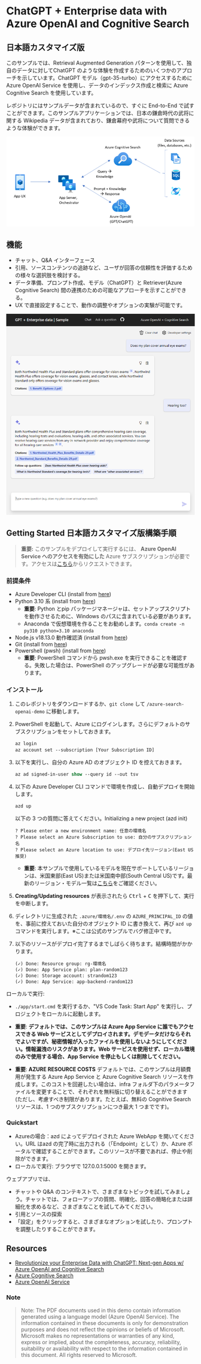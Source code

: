 # ChatGPT + Enterprise data with Azure OpenAI and Cognitive Search
## 日本語カスタマイズ版

このサンプルでは、Retrieval Augmented Generation パターンを使用して、独自のデータに対してChatGPT のような体験を作成するためのいくつかのアプローチを示しています。ChatGPT モデル（gpt-35-turbo）にアクセスするために Azure OpenAI Service を使用し、データのインデックス作成と検索に Azure Cognitive Search を使用しています。

レポジトリにはサンプルデータが含まれているので、すぐに End-to-End で試すことができます。このサンプルアプリケーションでは、日本の鎌倉時代の武将に関する Wikipedia データが含まれており、鎌倉幕府や武将について質問できるような体験ができます。

![RAG Architecture](docs/appcomponents.png)

## 機能

* チャット、Q&A インターフェース
* 引用、ソースコンテンツの追跡など、ユーザが回答の信頼性を評価するための様々な選択肢を検討する。
* データ準備、プロンプト作成、モデル（ChatGPT）と Retriever(Azure Cognitive Search) 間の連携のための可能なアプローチを示すことができる。
* UX で直接設定することで、動作の調整やオプションの実験が可能です。

![Chat screen](docs/chatscreen.png)

## Getting Started 日本語カスタマイズ版構築手順

> **重要:** このサンプルをデプロイして実行するには、 **Azure OpenAI Service へのアクセスを有効にした** Azure サブスクリプションが必要です。アクセスは[こちら](https://aka.ms/oaiapply)からリクエストできます。

### 前提条件

- Azure Developer CLI (install from [here](https://aka.ms/azure-dev/install))
- Python 3.10 系 (install from [here](https://www.python.org/downloads/))
    - **重要**: Python とpip パッケージマネージャは、セットアップスクリプトを動作させるために、Windows のパスに含まれている必要があります。
    - Anaconda で仮想環境を作ることをお勧めします。`conda create -n py310 python=3.10 anaconda`
- Node.js v18.13.0 動作確認済 (install from [here](https://nodejs.org/en/download/))
- Git (install from [here](https://git-scm.com/downloads))
- Powershell (pwsh) (install from [here](https://github.com/powershell/powershell))
   - **重要**: PowerShell コマンドから pwsh.exe を実行できることを確認する。失敗した場合は、PowerShell のアップグレードが必要な可能性があります。

### インストール

1. このレポジトリをダウンロードするか、`git clone` して `/azure-search-openai-demo` に移動します。
1. PowerShell を起動して、Azure にログインします。さらにデフォルトのサブスクリプションをセットしておきます。
    ```ps
    az login
    az account set --subscription [Your Subscription ID]
    ```
1. 以下を実行し、自分の Azure AD のオブジェクト ID を控えておきます。
    ```ps
    az ad signed-in-user show --query id --out tsv
    ```
1. 以下の Azure Developer CLI コマンドで環境を作成し、自動デプロイを開始します。
    ```ps
    azd up
    ```
    以下の 3 つの質問に答えてください。Initializing a new project (azd init)
    ```
    ? Please enter a new environment name: 任意の環境名
    ? Please select an Azure Subscription to use: 自分のサブスクリプション名
    ? Please select an Azure location to use: デプロイ先リージョン(East US 推奨)
    ```

    - **重要**: 本サンプルで使用しているモデルを現在サポートしているリージョンは、米国東部(East US)または米国南中部(South Central US)です。最新のリージョン・モデル一覧は[こちら](https://learn.microsoft.com/azure/cognitive-services/openai/concepts/models)をご確認ください。
1. **Creating/Updating resources** が表示されたら <kbd>Ctrl</kbd> + <kbd>C</kbd> を押下して、実行を中断します。
1. ディレクトリに生成された `.azure/環境名/.env` の `AZURE_PRINCIPAL_ID` の値を、事前に控えておいた自分のオブジェクト ID に書き換えて、再び `azd up` コマンドを実行します。※ここは公式のサンプルでバグ修正中です。
1. 以下のリソースがデプロイ完了するまでしばらく待ちます。結構時間がかかります。
    ```
    (✓) Done: Resource group: rg-環境名
    (✓) Done: App Service plan: plan-random123
    (✓) Done: Storage account: strandom123
    (✓) Done: App Service: app-backend-random123
    ```

ローカルで実行:
* `./app/start.cmd` を実行するか、"VS Code Task: Start App" を実行し、プロジェクトをローカルに起動します。

- **重要**: **デフォルトでは、このサンプルは Azure App Service に誰でもアクセスできる Web サービスとしてデプロイされます。デモデータだけならそれでよいですが、秘密情報が入ったファイルを使用しないようにしてください。情報漏洩のリスクがあります。Web サービスを使用せず、ローカル環境のみで使用する場合、App Service を停止もしくは削除してください。**

- **重要**: **AZURE RESOURCE COSTS** デフォルトでは、このサンプルは月額費用が発生する Azure App Service と Azure Cognitive Search リソースを作成します。このコストを回避したい場合は、infra フォルダ下のパラメータファイルを変更することで、それぞれを無料版に切り替えることができます (ただし、考慮すべき制限があります。たとえば、無料の Cognitive Search リソースは、1 つのサブスクリプションにつき最大 1 つまでです)。

### Quickstart

* Azureの場合：azd によってデプロイされた Azure WebApp を開いてください。URL はazd の完了時に出力される（「Endpoint」として）か、Azure ポータルで確認することができます。このリソースが不要であれば、停止や削除ができます。
* ローカルで実行: ブラウザで 127.0.0.1:5000 を開きます。

ウェブアプリでは、
* チャットや Q&A のコンテキストで、さまざまなトピックを試してみましょう。チャットでは、フォローアップの質問、明確化、回答の簡略化または詳細化を求めるなど、さまざまなことを試してみてください。
* 引用とソースの探索
* 「設定」をクリックすると、さまざまなオプションを試したり、プロンプトを調整したりすることができます。


## Resources

* [Revolutionize your Enterprise Data with ChatGPT: Next-gen Apps w/ Azure OpenAI and Cognitive Search](https://aka.ms/entgptsearchblog)
* [Azure Cognitive Search](https://learn.microsoft.com/azure/search/search-what-is-azure-search)
* [Azure OpenAI Service](https://learn.microsoft.com/azure/cognitive-services/openai/overview)

### Note
>Note: The PDF documents used in this demo contain information generated using a language model (Azure OpenAI Service). The information contained in these documents is only for demonstration purposes and does not reflect the opinions or beliefs of Microsoft. Microsoft makes no representations or warranties of any kind, express or implied, about the completeness, accuracy, reliability, suitability or availability with respect to the information contained in this document. All rights reserved to Microsoft.

